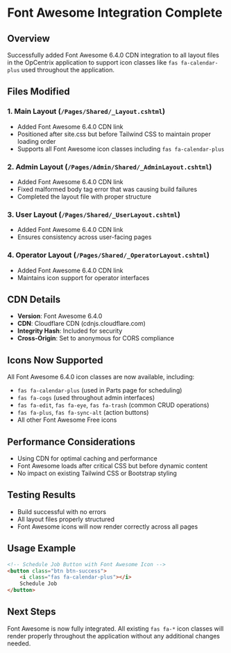 # Font Awesome Integration Complete

## Overview
Successfully added Font Awesome 6.4.0 CDN integration to all layout files in the OpCentrix application to support icon classes like `fas fa-calendar-plus` used throughout the application.

## Files Modified

### 1. Main Layout (`/Pages/Shared/_Layout.cshtml`)
- Added Font Awesome 6.4.0 CDN link
- Positioned after site.css but before Tailwind CSS to maintain proper loading order
- Supports all Font Awesome icon classes including `fas fa-calendar-plus`

### 2. Admin Layout (`/Pages/Admin/Shared/_AdminLayout.cshtml`)
- Added Font Awesome 6.4.0 CDN link
- Fixed malformed body tag error that was causing build failures
- Completed the layout file with proper structure

### 3. User Layout (`/Pages/Shared/_UserLayout.cshtml`)
- Added Font Awesome 6.4.0 CDN link
- Ensures consistency across user-facing pages

### 4. Operator Layout (`/Pages/Shared/_OperatorLayout.cshtml`)
- Added Font Awesome 6.4.0 CDN link
- Maintains icon support for operator interfaces

## CDN Details
- **Version**: Font Awesome 6.4.0
- **CDN**: Cloudflare CDN (cdnjs.cloudflare.com)
- **Integrity Hash**: Included for security
- **Cross-Origin**: Set to anonymous for CORS compliance

## Icons Now Supported
All Font Awesome 6.4.0 icon classes are now available, including:
- `fas fa-calendar-plus` (used in Parts page for scheduling)
- `fas fa-cogs` (used throughout admin interfaces)
- `fas fa-edit`, `fas fa-eye`, `fas fa-trash` (common CRUD operations)
- `fas fa-plus`, `fas fa-sync-alt` (action buttons)
- All other Font Awesome Free icons

## Performance Considerations
- Using CDN for optimal caching and performance
- Font Awesome loads after critical CSS but before dynamic content
- No impact on existing Tailwind CSS or Bootstrap styling

## Testing Results
- Build successful with no errors
- All layout files properly structured
- Font Awesome icons will now render correctly across all pages

## Usage Example
```html
<!-- Schedule Job Button with Font Awesome Icon -->
<button class="btn btn-success">
    <i class="fas fa-calendar-plus"></i>
    Schedule Job
</button>
```

## Next Steps
Font Awesome is now fully integrated. All existing `fas fa-*` icon classes will render properly throughout the application without any additional changes needed.